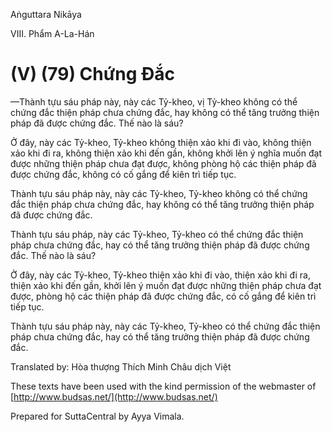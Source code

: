  

Aṅguttara Nikāya

VIII. Phẩm A-La-Hán

# (V) (79) Chứng Ðắc

—Thành tựu sáu pháp này, này các Tỷ-kheo, vị Tỷ-kheo không có thể chứng đắc thiện pháp chưa chứng đắc, hay không có thể tăng trưởng thiện pháp đã được chứng đắc. Thế nào là sáu?

Ở đây, này các Tỷ-kheo, Tỷ-kheo không thiện xảo khi đi vào, không thiện xảo khi đi ra, không thiện xảo khi đến gần, không khởi lên ý nghĩa muốn đạt được những thiện pháp chưa đạt được, không phòng hộ các thiện pháp đã được chứng đắc, không có cố gắng để kiên trì tiếp tục.

Thành tựu sáu pháp này, này các Tỷ-kheo, Tỷ-kheo không có thể chứng đắc thiện pháp chưa chứng đắc, hay không có thể tăng trưởng thiện pháp đã được chứng đắc.

Thành tựu sáu pháp, này các Tỷ-kheo, Tỷ-kheo có thể chứng đắc thiện pháp chưa chứng đắc, hay có thể tăng trưởng thiện pháp đã được chứng đắc. Thế nào là sáu?

Ở đây, này các Tỷ-kheo, Tỷ-kheo thiện xảo khi đi vào, thiện xảo khi đi ra, thiện xảo khi đến gần, khởi lên ý muốn đạt được những thiện pháp chưa đạt được, phòng hộ các thiện pháp đã được chứng đắc, có cố gắng để kiên trì tiếp tục.

Thành tựu sáu pháp này, này các Tỷ-kheo, Tỷ-kheo có thể chứng đắc thiện pháp chưa chứng đắc, hay có thể tăng trưởng thiện pháp đã được chứng đắc.

Translated by: Hòa thượng Thích Minh Châu dịch Việt

These texts have been used with the kind permission of the webmaster of [http://www.budsas.net/](http://www.budsas.net/)

Prepared for SuttaCentral by Ayya Vimala.